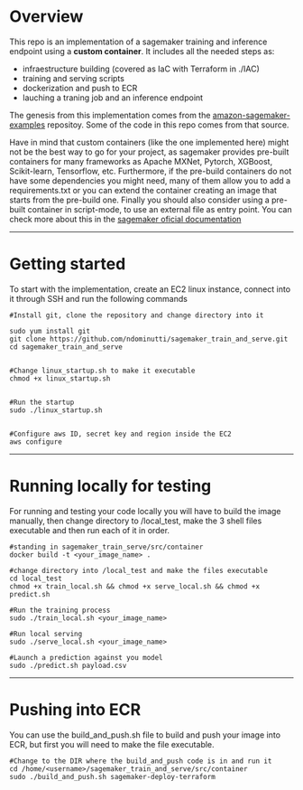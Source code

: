 # Overview
This repo is an implementation of a sagemaker training and inference endpoint using a __custom container__. It includes all the needed steps as:
* infraestructure building (covered as IaC with Terraform in ./IAC)
* training and serving scripts
* dockerization and push to ECR
* lauching a traning job and an inference endpoint 

The genesis from this implementation comes from the [amazon-sagemaker-examples](https://github.com/aws/amazon-sagemaker-examples/tree/main) repositoy. Some of the code in this repo comes from that source.

Have in mind that custom containers (like the one implemented here) might not be the best way to go for your project, as sagemaker provides pre-built containers for many frameworks as Apache MXNet, Pytorch, XGBoost, Scikit-learn, Tensorflow, etc. Furthermore, if the pre-build containers do not have some dependencies you might need, many of them allow you to add a requirements.txt or you can extend the container creating an image that starts from the pre-build one. Finally you should also consider using a pre-built container in script-mode, to use an external file as entry point. You can check more about this in the [sagemaker oficial documentation](https://docs.aws.amazon.com/pdfs/sagemaker/latest/dg/sagemaker-dg.pdf)

---

# Getting started
To start with the implementation, create an EC2 linux instance, connect into it through SSH and run the following commands

```
#Install git, clone the repository and change directory into it

sudo yum install git
git clone https://github.com/ndominutti/sagemaker_train_and_serve.git
cd sagemaker_train_and_serve


#Change linux_startup.sh to make it executable
chmod +x linux_startup.sh


#Run the startup
sudo ./linux_startup.sh


#Configure aws ID, secret key and region inside the EC2
aws configure
```

---

# Running locally for testing 
For running and testing your code locally you will have to build the image manually, then change directory to /local_test, make the 3 shell files executable and then run each of it in order.
```
#standing in sagemaker_train_serve/src/container
docker build -t <your_image_name> .

#change directory into /local_test and make the files executable
cd local_test
chmod +x train_local.sh && chmod +x serve_local.sh && chmod +x predict.sh

#Run the training process
sudo ./train_local.sh <your_image_name>

#Run local serving
sudo ./serve_local.sh <your_image_name>

#Launch a prediction against you model
sudo ./predict.sh payload.csv
```

---

# Pushing into ECR
You can use the build_and_push.sh file to build and push your image into ECR, but first you will need to make the file executable.
```
#Change to the DIR where the build_and_push code is in and run it
cd /home/<username>/sagemaker_train_and_serve/src/container
sudo ./build_and_push.sh sagemaker-deploy-terraform
```